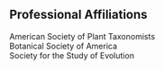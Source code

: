## Professional Affiliations

American Society of Plant Taxonomists  
Botanical Society of America  
Society for the Study of Evolution
